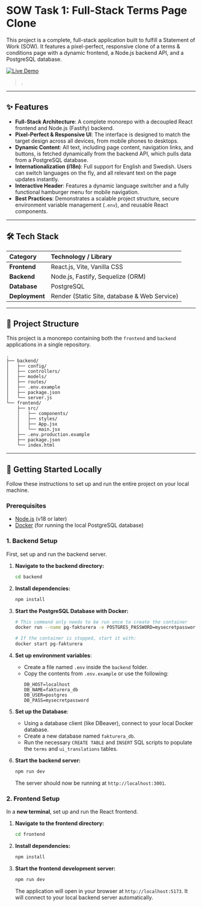 # SOW Task 1: Full-Stack Terms Page Clone

This project is a complete, full-stack application built to fulfill a Statement of Work (SOW). It features a pixel-perfect, responsive clone of a terms & conditions page with a dynamic frontend, a Node.js backend API, and a PostgreSQL database.

[![Live Demo](https://img.shields.io/badge/Live-Demo-brightgreen?style=for-the-badge)](https://sow-fakturera-frontend.onrender.com/)
> .

---
## ✨ Features

* **Full-Stack Architecture**: A complete monorepo with a decoupled React frontend and Node.js (Fastify) backend.
* **Pixel-Perfect & Responsive UI**: The interface is designed to match the target design across all devices, from mobile phones to desktops.
* **Dynamic Content**: All text, including page content, navigation links, and buttons, is fetched dynamically from the backend API, which pulls data from a PostgreSQL database.
* **Internationalization (i18n)**: Full support for English and Swedish. Users can switch languages on the fly, and all relevant text on the page updates instantly.
* **Interactive Header**: Features a dynamic language switcher and a fully functional hamburger menu for mobile navigation.
* **Best Practices**: Demonstrates a scalable project structure, secure environment variable management (`.env`), and reusable React components.

---
## 🛠️ Tech Stack

| Category | Technology / Library |
| :--- | :--- |
| **Frontend** | React.js, Vite, Vanilla CSS |
| **Backend** | Node.js, Fastify, Sequelize (ORM) |
| **Database** | PostgreSQL |
| **Deployment** | Render (Static Site, database & Web Service) |

---
## 📂 Project Structure

This project is a monorepo containing both the `frontend` and `backend` applications in a single repository.

```
.
├── backend/
│   ├── config/
│   ├── controllers/
│   ├── models/
│   ├── routes/
│   ├── .env.example
│   ├── package.json
│   └── server.js
└── frontend/
    ├── src/
    │   ├── components/
    │   ├── styles/
    │   ├── App.jsx
    │   └── main.jsx
    ├── .env.production.example
    ├── package.json
    └── index.html
```

---
## 🚀 Getting Started Locally

Follow these instructions to set up and run the entire project on your local machine.

### Prerequisites
* [Node.js](https://nodejs.org/) (v18 or later)
* [Docker](https://www.docker.com/products/docker-desktop/) (for running the local PostgreSQL database)

### 1. Backend Setup

First, set up and run the backend server.

1.  **Navigate to the backend directory:**
    ```bash
    cd backend
    ```

2.  **Install dependencies:**
    ```bash
    npm install
    ```

3.  **Start the PostgreSQL Database with Docker:**
    ```bash
    # This command only needs to be run once to create the container
    docker run --name pg-fakturera -e POSTGRES_PASSWORD=mysecretpassword -p 5432:5432 -d postgres
    
    # If the container is stopped, start it with:
    docker start pg-fakturera
    ```

4.  **Set up environment variables**:
    * Create a file named `.env` inside the `backend` folder.
    * Copy the contents from `.env.example` or use the following:
        ```env
        DB_HOST=localhost
        DB_NAME=fakturera_db
        DB_USER=postgres
        DB_PASS=mysecretpassword
        ```

5.  **Set up the Database**:
    * Using a database client (like DBeaver), connect to your local Docker database.
    * Create a new database named `fakturera_db`.
    * Run the necessary `CREATE TABLE` and `INSERT` SQL scripts to populate the `terms` and `ui_translations` tables.

6.  **Start the backend server:**
    ```bash
    npm run dev 
    ```
    The server should now be running at `http://localhost:3001`.

### 2. Frontend Setup

In a **new terminal**, set up and run the React frontend.

1.  **Navigate to the frontend directory:**
    ```bash
    cd frontend
    ```

2.  **Install dependencies:**
    ```bash
    npm install
    ```

3.  **Start the frontend development server:**
    ```bash
    npm run dev
    ```
    The application will open in your browser at `http://localhost:5173`. It will connect to your local backend server automatically.
